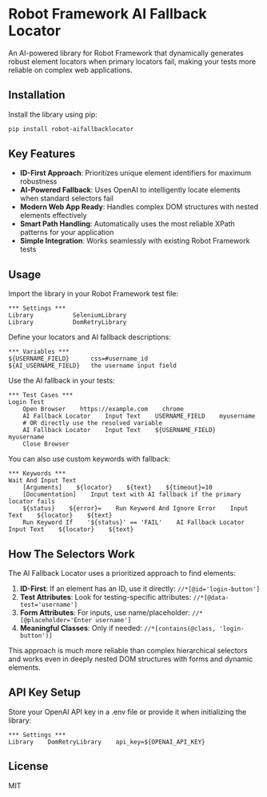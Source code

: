 # Robot Framework AI Fallback Locator

An AI-powered library for Robot Framework that dynamically generates robust element locators when primary locators fail, making your tests more reliable on complex web applications.

## Installation

Install the library using pip:

```bash
pip install robot-aifallbacklocator
```

## Key Features

- **ID-First Approach**: Prioritizes unique element identifiers for maximum robustness
- **AI-Powered Fallback**: Uses OpenAI to intelligently locate elements when standard selectors fail
- **Modern Web App Ready**: Handles complex DOM structures with nested elements effectively
- **Smart Path Handling**: Automatically uses the most reliable XPath patterns for your application
- **Simple Integration**: Works seamlessly with existing Robot Framework tests

## Usage

Import the library in your Robot Framework test file:

```robotframework
*** Settings ***
Library           SeleniumLibrary
Library           DomRetryLibrary
```

Define your locators and AI fallback descriptions:

```robotframework
*** Variables ***
${USERNAME_FIELD}      css=#username_id
${AI_USERNAME_FIELD}   the username input field
```

Use the AI fallback in your tests:

```robotframework
*** Test Cases ***
Login Test
    Open Browser    https://example.com    chrome
    AI Fallback Locator    Input Text    USERNAME_FIELD    myusername
    # OR directly use the resolved variable
    AI Fallback Locator    Input Text    ${USERNAME_FIELD}    myusername
    Close Browser
```

You can also use custom keywords with fallback:

```robotframework
*** Keywords ***
Wait And Input Text
    [Arguments]    ${locator}    ${text}    ${timeout}=10
    [Documentation]    Input text with AI fallback if the primary locator fails
    ${status}    ${error}=    Run Keyword And Ignore Error    Input Text    ${locator}    ${text}
    Run Keyword If    '${status}' == 'FAIL'    AI Fallback Locator    Input Text    ${locator}    ${text}
```

## How The Selectors Work

The AI Fallback Locator uses a prioritized approach to find elements:

1. **ID-First**: If an element has an ID, use it directly: `//*[@id='login-button']`
2. **Test Attributes**: Look for testing-specific attributes: `//*[@data-test='username']`
3. **Form Attributes**: For inputs, use name/placeholder: `//*[@placeholder='Enter username']`
4. **Meaningful Classes**: Only if needed: `//*[contains(@class, 'login-button')]`

This approach is much more reliable than complex hierarchical selectors and works even in deeply nested DOM structures with forms and dynamic elements.

## API Key Setup

Store your OpenAI API key in a .env file or provide it when initializing the library:

```robotframework
*** Settings ***
Library    DomRetryLibrary    api_key=${OPENAI_API_KEY}
```

## License

MIT 